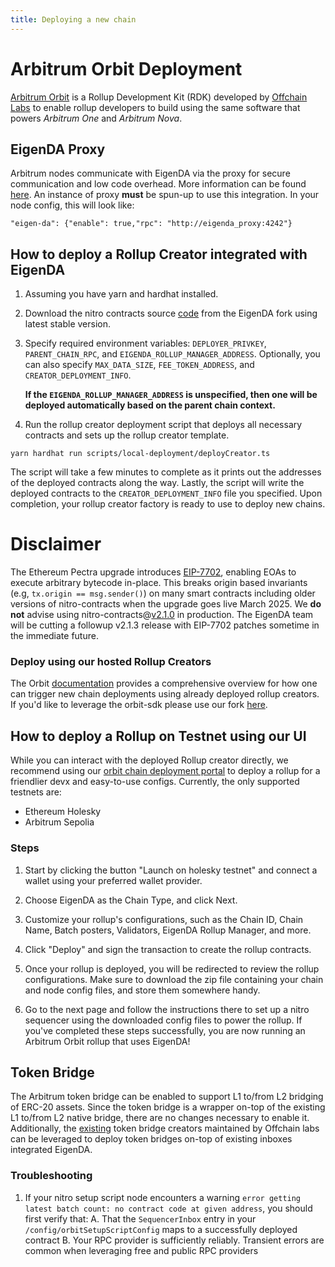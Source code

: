 ```yaml
---
title: Deploying a new chain
---
```


# Arbitrum Orbit Deployment

[Arbitrum
Orbit](https://docs.arbitrum.io/launch-orbit-chain/orbit-gentle-introduction) is
a Rollup Development Kit (RDK) developed by [Offchain
Labs](https://www.offchainlabs.com/) to enable rollup developers to build
 using the same software that powers *Arbitrum One* and *Arbitrum Nova*.

## EigenDA Proxy

Arbitrum nodes communicate with EigenDA via the proxy for secure communication and low code overhead. More information can be found [here](../../eigenda-proxy/eigenda-proxy.md). An instance of proxy **must** be spun-up to use this integration. In your node config, this will look like:
```
"eigen-da": {"enable": true,"rpc": "http://eigenda_proxy:4242"}
```

## How to deploy a Rollup Creator integrated with EigenDA

1. Assuming you have yarn and hardhat installed. 

2. Download the nitro contracts source [code](https://github.com/Layr-Labs/nitro-contracts) from the EigenDA fork using latest stable version.

3. Specify required environment variables: `DEPLOYER_PRIVKEY`, `PARENT_CHAIN_RPC`, and `EIGENDA_ROLLUP_MANAGER_ADDRESS`. Optionally, you can also specify `MAX_DATA_SIZE`, `FEE_TOKEN_ADDRESS`, and `CREATOR_DEPLOYMENT_INFO`. 

    **If the `EIGENDA_ROLLUP_MANAGER_ADDRESS` is unspecified, then one will be deployed automatically based on the parent chain context.**

4. Run the rollup creator deployment script that deploys all necessary contracts and sets up the rollup creator template.
```
yarn hardhat run scripts/local-deployment/deployCreator.ts
```

The script will take a few minutes to complete as it prints out the addresses of the deployed contracts along the way. Lastly, the script will write the deployed contracts to the `CREATOR_DEPLOYMENT_INFO` file you specified. Upon completion, your rollup creator factory is ready to use to deploy new chains. 

# Disclaimer

The Ethereum Pectra upgrade introduces [EIP-7702](https://eips.ethereum.org/EIPS/eip-7702), enabling EOAs to execute arbitrary bytecode in-place. This breaks origin based invariants (e.g, `tx.origin == msg.sender()`) on many smart contracts including older versions of nitro-contracts when the upgrade goes live March 2025. We **do not** advise using nitro-contracts@[v2.1.0](https://github.com/Layr-Labs/nitro-contracts/releases/tag/v2.1.0) in production. The EigenDA team will be cutting a followup v2.1.3 release with EIP-7702 patches sometime in the immediate future.

### Deploy using our hosted Rollup Creators
The Orbit [documentation](https://docs.arbitrum.io/launch-orbit-chain/how-tos/orbit-sdk-deploying-rollup-chain) provides a comprehensive overview for how one can trigger new chain deployments using already deployed rollup creators. If you'd like to leverage the orbit-sdk please use our fork [here](https://github.com/Layr-Labs/eigenda-orbit-sdk).

## How to deploy a Rollup on Testnet using our UI

While you can interact with the deployed Rollup creator directly, we recommend using our [orbit chain deployment portal](https://orbit.eigenda.xyz/) to deploy a rollup for a friendlier devx and easy-to-use configs. Currently, the only supported testnets are:
- Ethereum Holesky
- Arbitrum Sepolia

### Steps

1. Start by clicking the button "Launch on holesky testnet" and connect a wallet using your preferred wallet provider. 

2. Choose EigenDA as the Chain Type, and click Next.

3. Customize your rollup's configurations, such as the Chain ID, Chain Name, Batch posters, Validators, EigenDA Rollup Manager, and more. 

4. Click "Deploy" and sign the transaction to create the rollup contracts. 

5. Once your rollup is deployed, you will be redirected to review the rollup configurations. Make sure to download the zip file containing your chain and node config files, and store them somewhere handy.

6. Go to the next page and follow the instructions there to set up a nitro sequencer using the downloaded config files to power the rollup. If you've completed these steps successfully, you are now running an Arbitrum Orbit rollup that uses EigenDA!

## Token Bridge

The Arbitrum token bridge can be enabled to support L1 to/from L2 bridging of ERC-20 assets. Since the token bridge is a wrapper on-top of the existing L1 to/from L2 native bridge, there are no changes necessary to enable it. Additionally, the [existing](https://docs.arbitrum.io/build-decentralized-apps/reference/contract-addresses#token-bridge-smart-contracts) token bridge creators maintained by Offchain labs can be leveraged to deploy token bridges on-top of existing inboxes integrated EigenDA.


### Troubleshooting

1. If your nitro setup script node encounters a warning `error getting latest batch count: no contract code at given address`, you should first verify that:
    A. That the `SequencerInbox` entry in your `/config/orbitSetupScriptConfig` maps to a successfully deployed contract
    B. Your RPC provider is sufficiently reliably. Transient errors are common when leveraging free and public RPC providers
